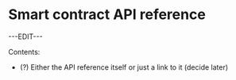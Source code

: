 ﻿---
sidebar_position: 5
---

# Smart contract API reference

---EDIT---

Contents:

- (?) Either the API reference itself or just a link to it (decide later)

